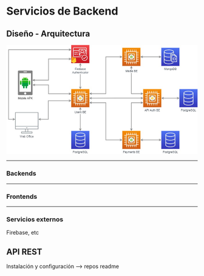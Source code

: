 # Servicios de Backend


## Diseño - Arquitectura

<img src="img/spotifiuby-arq.jpeg" style="width:700px;" />

---

### Backends


---

### Frontends

---

### Servicios externos

Firebase, etc

## API REST



Instalación y configuración --> repos readme